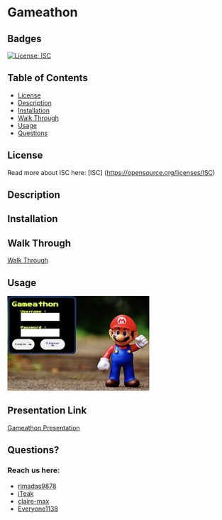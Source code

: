 # Gameathon

## Badges
  [![License: ISC](https://img.shields.io/badge/License-ISC-blue.svg)](https://opensource.org/licenses/ISC)

  ## Table of Contents
  * [License](#license)
  * [Description](#description)
  * [Installation](#installation)
  * [Walk Through](#walkthrough)
  * [Usage](#usage)
  * [Questions](#questions)

  ## License
  Read more about ISC here:
  [ISC] (https://opensource.org/licenses/ISC)

  ## Description
 


  ## Installation
 

  ## Walk Through

  [Walk Through ]()

  ## Usage
  
   
  ![Alt Text](./public/css/images/Demo.jpg)

  ## Presentation Link
  [Gameathon Presentation](https://docs.google.com/presentation/d/1bXO76XeOP-JmaQg6Jdu-WqvPgjAaGjWM_qpLgHWRlA8/edit#slide=id.g29f43f0a72_0_0)
  ## Questions?
  ### Reach us here: 
  * [rimadas9878](https://github.com/rimadas9878)
  * [iTeak](https://github.com/iTeak)
  * [claire-max](https://github.com/claire-max)
  * [Everyone1138](https://github.com/Everyone1138)
  